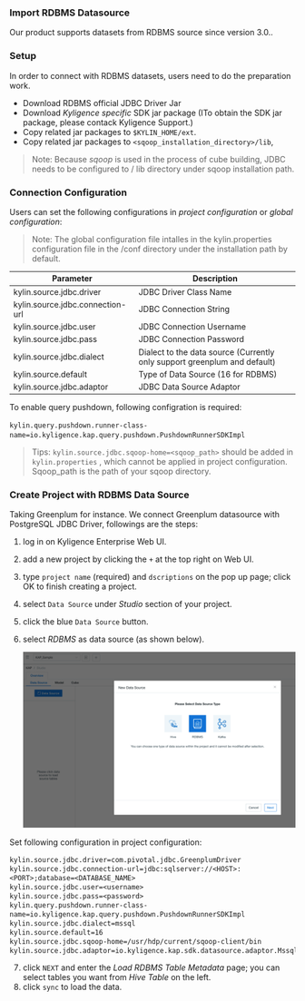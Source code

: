 ### Import RDBMS Datasource

Our product supports datasets from RDBMS source since version 3.0.. 

### Setup

In order to connect with RDBMS datasets, users need to do the preparation work.

- Download RDBMS official JDBC Driver Jar
- Download *Kyligence specific* SDK jar package (ITo obtain the SDK jar package, please contack Kyligence Support.)
- Copy related jar packages to  `$KYLIN_HOME/ext`. 
-  Copy related jar packages to `<sqoop_installation_directory>/lib`, 

> Note: Because *sqoop* is used in the process of cube building, JDBC needs to be configured to  / lib directory under sqoop installation path.

### Connection Configuration

Users can set the following configurations in *project configuration* or *global configuration*:

> Note: The global configuration file intalles in the kylin.properties configuration file in the /conf directory under the installation path by default.

| Parameter                        | Description                                                  |
| -------------------------------- | ------------------------------------------------------------ |
| kylin.source.jdbc.driver         | JDBC Driver Class Name                                       |
| kylin.source.jdbc.connection-url | JDBC Connection String                                       |
| kylin.source.jdbc.user           | JDBC Connection Username                                     |
| kylin.source.jdbc.pass           | JDBC Connection Password                                     |
| kylin.source.jdbc.dialect        | Dialect to the data source (Currently only support greenplum and default) |
| kylin.source.default             | Type of Data Source (16 for RDBMS)                           |
| kylin.source.jdbc.adaptor        | JDBC Data Source Adaptor                                     |

To enable query pushdown, following configration is required:

`kylin.query.pushdown.runner-class-name=io.kyligence.kap.query.pushdown.PushdownRunnerSDKImpl`

> Tips:  `kylin.source.jdbc.sqoop-home=<sqoop_path>` should be added in `kylin.properties` , which cannot   be applied in project configuration. Sqoop_path is the path of your sqoop directory. 

### Create Project with RDBMS Data Source

Taking Greenplum for instance. We connect Greenplum datasource with PostgreSQL JDBC Driver, followings are the steps:

1. log in on Kyligence Enterprise Web UI.

2. add a new project by clicking the `+` at the top right on Web UI. 

3. type `project name` (required) and `dscriptions` on the pop up page; click OK to finish creating a project.

4. select `Data Source` under *Studio* section of your project.

5. click the blue `Data Source` button.

6. select *RDBMS* as data source (as shown below).

   ![select data source](images/rdbms_import2.en.png)

Set following configuration in project configuration:

```
kylin.source.jdbc.driver=com.pivotal.jdbc.GreenplumDriver
kylin.source.jdbc.connection-url=jdbc:sqlserver://<HOST>:<PORT>;database=<DATABASE_NAME>
kylin.source.jdbc.user=<username>
kylin.source.jdbc.pass=<password>
kylin.query.pushdown.runner-class-name=io.kyligence.kap.query.pushdown.PushdownRunnerSDKImpl
kylin.source.jdbc.dialect=mssql
kylin.source.default=16
kylin.source.jdbc.sqoop-home=/usr/hdp/current/sqoop-client/bin
kylin.source.jdbc.adaptor=io.kyligence.kap.sdk.datasource.adaptor.MssqlAdapter
```

7. click `NEXT` and enter the *Load RDBMS Table Metadata* page; you can select tables you want from *Hive Table* on the left. 
8. click `sync` to load the data. 